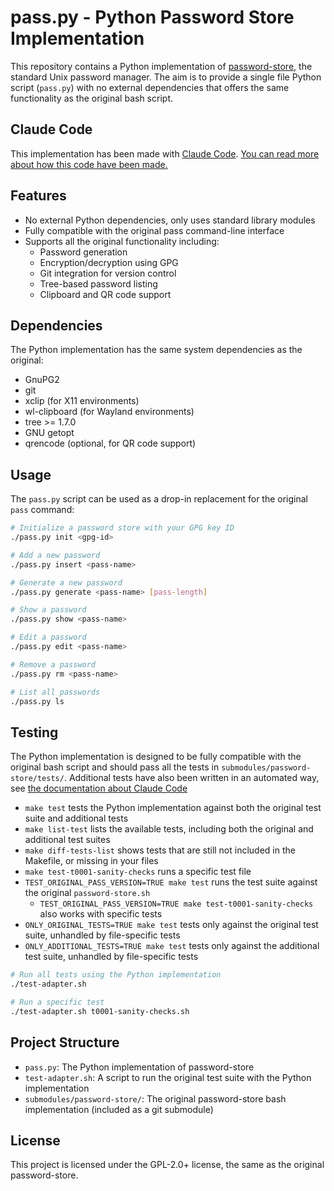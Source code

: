 # pass.py - Python Password Store Implementation

This repository contains a Python implementation of [password-store](https://www.passwordstore.org/), the standard Unix password manager. The aim is to provide a single file Python script (`pass.py`) with no external dependencies that offers the same functionality as the original bash script.

## Claude Code

This implementation has been made with [Claude Code](https://github.com/anthropics/claude-code). [You can read more about how this code have been made.](chat_history/00-INDEX.md)

## Features

- No external Python dependencies, only uses standard library modules
- Fully compatible with the original pass command-line interface
- Supports all the original functionality including:
  - Password generation
  - Encryption/decryption using GPG
  - Git integration for version control
  - Tree-based password listing
  - Clipboard and QR code support

## Dependencies

The Python implementation has the same system dependencies as the original:

- GnuPG2
- git
- xclip (for X11 environments)
- wl-clipboard (for Wayland environments)
- tree >= 1.7.0
- GNU getopt
- qrencode (optional, for QR code support)

## Usage

The `pass.py` script can be used as a drop-in replacement for the original `pass` command:

```bash
# Initialize a password store with your GPG key ID
./pass.py init <gpg-id>

# Add a new password
./pass.py insert <pass-name>

# Generate a new password
./pass.py generate <pass-name> [pass-length]

# Show a password
./pass.py show <pass-name>

# Edit a password
./pass.py edit <pass-name>

# Remove a password
./pass.py rm <pass-name>

# List all passwords
./pass.py ls
```

## Testing

The Python implementation is designed to be fully compatible with the original bash script and should pass all the tests in `submodules/password-store/tests/`. Additional tests have also been written in an automated way, see [the documentation about Claude Code](chat_history/00-INDEX.md)

- `make test` tests the Python implementation against both the original test suite and additional tests
- `make list-test` lists the available tests, including both the original and additional test suites
- `make diff-tests-list` shows tests that are still not included in the Makefile, or missing in your files
- `make test-t0001-sanity-checks` runs a specific test file
- `TEST_ORIGINAL_PASS_VERSION=TRUE make test` runs the test suite against the original `password-store.sh`
  - `TEST_ORIGINAL_PASS_VERSION=TRUE make test-t0001-sanity-checks` also works with specific tests
- `ONLY_ORIGINAL_TESTS=TRUE make test` tests only against the original test suite, unhandled by file-specific tests
- `ONLY_ADDITIONAL_TESTS=TRUE make test` tests only against the additional test suite, unhandled by file-specific tests

```bash
# Run all tests using the Python implementation
./test-adapter.sh

# Run a specific test
./test-adapter.sh t0001-sanity-checks.sh
```

## Project Structure

- `pass.py`: The Python implementation of password-store
- `test-adapter.sh`: A script to run the original test suite with the Python implementation
- `submodules/password-store/`: The original password-store bash implementation (included as a git submodule)

## License

This project is licensed under the GPL-2.0+ license, the same as the original password-store.
